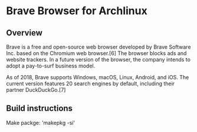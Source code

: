 # Brave Browser for Archlinux


## Overview 
Brave is a free and open-source web browser developed by Brave Software Inc. based on the Chromium web browser.[6] The browser blocks ads and website trackers. In a future version of the browser, the company intends to adopt a pay-to-surf business model.

As of 2018, Brave supports Windows, macOS, Linux, Android, and iOS. The current version features 20 search engines by default, including their partner DuckDuckGo.[7]
    
## Build instructions
Make packge: 'makepkg -si'

